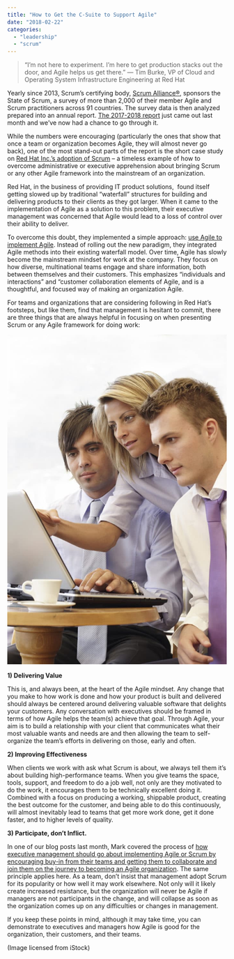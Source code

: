 ```yaml
---
title: "How to Get the C-Suite to Support Agile"
date: "2018-02-22"
categories: 
  - "leadership"
  - "scrum"
---
```


> “I’m not here to experiment. I’m here to get production stacks out the door, and Agile helps us get there.” — Tim Burke, VP of Cloud and Operating System Infrastructure Engineering at Red Hat

Yearly since 2013, Scrum’s certifying body, [Scrum Alliance®](https://scrumalliance.org/), sponsors the State of Scrum, a survey of more than 2,000 of their member Agile and Scrum practitioners across 91 countries. The survey data is then analyzed prepared into an annual report. [The 2017-2018 report](https://www.scrumalliance.org/why-scrum/state-of-scrum-report/2018-state-of-scrum) just came out last month and we’ve now had a chance to go through it.

While the numbers were encouraging (particularly the ones that show that once a team or organization becomes Agile, they will almost never go back), one of the most stand-out parts of the report is the short case study on [Red Hat Inc.’s adoption of Scrum](https://www.scrumalliance.org/why-scrum/state-of-scrum-report/2018-state-of-scrum) – a timeless example of how to overcome administrative or executive apprehension about bringing Scrum or any other Agile framework into the mainstream of an organization.

Red Hat, in the business of providing IT product solutions,  found itself getting slowed up by traditional “waterfall” structures for building and delivering products to their clients as they got larger. When it came to the implementation of Agile as a solution to this problem, their executive management was concerned that Agile would lead to a loss of control over their ability to deliver.

To overcome this doubt, they implemented a simple approach: [use Agile to implement Agile](/blog/taking-organizational-improvement-with-scrum-seriously.html). Instead of rolling out the new paradigm, they integrated Agile methods into their existing waterfall model. Over time, Agile has slowly become the mainstream mindset for work at the company. They focus on how diverse, multinational teams engage and share information, both between themselves and their customers. This emphasizes “individuals and interactions” and “customer collaboration elements of Agile, and is a thoughtful, and focused way of making an organization Agile.

For teams and organizations that are considering following in Red Hat’s footsteps, but like them, find that management is hesitant to commit, there are three things that are always helpful in focusing on when presenting Scrum or any Agile framework for doing work:

![Image licensed from iStock](images/iStock_000002232087_Large-682x1024.jpg)

**1) Delivering Value**

This is, and always been, at the heart of the Agile mindset. Any change that you make to how work is done and how your product is built and delivered should always be centered around delivering valuable software that delights your customers. Any conversation with executives should be framed in terms of how Agile helps the team(s) achieve that goal. Through Agile, your aim is to build a relationship with your client that communicates what their most valuable wants and needs are and then allowing the team to self-organize the team’s efforts in delivering on those, early and often.

**2) Improving Effectiveness**

When clients we work with ask what Scrum is about, we always tell them it’s about building high-performance teams. When you give teams the space, tools, support, and freedom to do a job well, not only are they motivated to do the work, it encourages them to be technically excellent doing it. Combined with a focus on producing a working, shippable product, creating the best outcome for the customer, and being able to do this continuously, will almost inevitably lead to teams that get more work done, get it done faster, and to higher levels of quality.

**3) Participate, don’t Inflict.**

In one of our blog posts last month, Mark covered the process of [how executive management should go about implementing Agile or Scrum by encouraging buy-in from their teams and getting them to collaborate and join them on the journey to becoming an Agile organization](/blog/dont-inflict-scrum-or-kanban-on-teams.html). The same principle applies here. As a team, don’t insist that management adopt Scrum for its popularity or how well it may work elsewhere. Not only will it likely create increased resistance, but the organization will never be Agile if managers are not participants in the change, and will collapse as soon as the organization comes up on any difficulties or changes in management.

If you keep these points in mind, although it may take time, you can demonstrate to executives and managers how Agile is good for the organization, their customers, and their teams.

(Image licensed from iStock)
